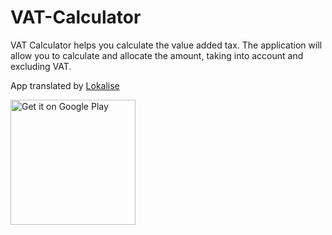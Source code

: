 # VAT-Calculator

VAT Calculator helps you calculate the value added tax.
The application will allow you to calculate and allocate the amount, taking into account and excluding VAT.

App translated by <a href='https://lokalise.com'>Lokalise</a>

<a href='https://play.google.com/store/apps/details?id=com.sandello.ndscalculator'><img alt='Get it on Google Play' src='https://play.google.com/intl/en_us/badges/images/generic/en_badge_web_generic.png' width='200'/></a>

